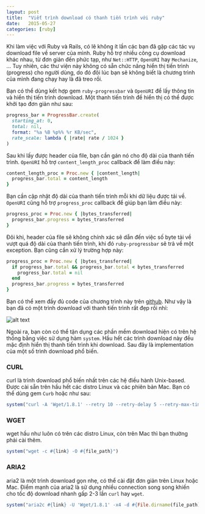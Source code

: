 ```yaml
---
layout: post
title:  "Viết trình download có thanh tiến trình với ruby"
date:   2015-05-27
categories: [ruby]
---
```


Khi làm việc với Ruby và Rails, có lẽ không ít lần các bạn đã gặp các tác vụ download file về server của mình. Ruby hỗ trợ nhiều công cụ download khác nhau, từ đơn giản đến phức tạp, như `Net::HTTP`, `OpenURI` hay `Mechanize`, ... Tuy nhiên, các thư viện này không có sẵn chức năng hiển thị tiến trình (progress) cho người dùng, do đó đôi lúc bạn sẽ không biết là chương trình của mình đang chạy hay là đã treo rồi.

Bạn có thể dùng kết hợp gem `ruby-progressbar` và `OpenURI` để lấy thông tin và hiển thị tiến trình download. Một thanh tiến trình để hiển thị có thể được khởi tạo đơn giản như sau:
```ruby
progress_bar = ProgressBar.create(
  starting_at: 0,
  total: nil,
  format: "%a %B %p%% %r KB/sec",
  rate_scale: lambda { |rate| rate / 1024 }
)
```

Sau khi lấy được header của file, bạn cần gán nó cho độ dài của thanh tiến trình. `OpenURI` hỗ trợ `content_length_proc` callback để làm điều này:

```ruby
content_length_proc = Proc.new { |content_length|
  progress_bar.total = content_length
}
```

Bạn cần cập nhật độ dài của thanh tiến trình mỗi khi dữ liệu được tải về. `OpenURI` cũng hỗ trợ `progress_proc` callback để giúp bạn làm điều này:

```ruby
progress_proc = Proc.new { |bytes_transferred|
  progress_bar.progress = bytes_transferred
}
```

Đôi khi, header của file sẽ không chính xác sẽ dẫn đến việc số byte tải về vượt quá độ dài của thanh tiến trình, khi đó `ruby-progressbar` sẽ trả về một exception. Bạn cũng cần xử lý trường hợp này:

```ruby
progress_proc = Proc.new { |bytes_transferred|
  if progress_bar.total && progress_bar.total < bytes_transferred
    progress_bar.total = nil
  end
  progress_bar.progress = bytes_transferred
}
```

Bạn có thể xem đầy đủ code của chương trình này trên [github](https://gist.github.com/hieuk09/09d485626911bdfd7c79). Như vậy là bạn đã có một trình download với thanh tiến trình rất đẹp rồi nhỉ:

![alt text](https://s3-ap-southeast-1.amazonaws.com/kipalog.com/Screen%20Shot%202015-04-19%20at%2010.39.00%20pm.png_aishpo1na)

Ngoài ra, bạn còn có thể tận dụng các phần mềm download hiện có trên hệ thống bằng việc sử dụng hàm `system`. Hầu hết các trình download này đều mặc định hiển thị thanh tiến trình khi download. Sau đây là implementation của một số trình download phổ biến.

### CURL
curl là trình download phổ biến nhất trên các hệ điều hành Unix-based. Được cài sẵn trên hầu hết các distro Linux và các phiên bản Mac. Bạn có thể dùng gem `Curb` hoặc như sau:

```ruby
system("curl -A 'Wget/1.8.1' --retry 10 --retry-delay 5 --retry-max-time 4  -L #{link} -o #{file_path}")
```

### WGET
wget hầu như luôn có trên các distro Linux, còn trên Mac thì bạn thường phải cài thêm.

```ruby
system("wget -c #{link} -O #{file_path}")
```

### ARIA2
aria2 là một trình download gọn nhẹ, có thể cài đặt đơn giản trên Linux hoặc Mac. Điểm mạnh của aria2 là sử dụng nhiều connection song song khiến cho tốc độ download nhanh gấp 2-3 lần `curl` hay `wget`.

```ruby
system("aria2c #{link} -U 'Wget/1.8.1' -x4 -d #{File.dirname(file_path)} -o #{File.basename(file_path)}")
```

